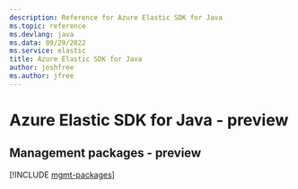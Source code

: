 ```yaml
---
description: Reference for Azure Elastic SDK for Java
ms.topic: reference
ms.devlang: java
ms.data: 09/29/2022
ms.service: elastic
title: Azure Elastic SDK for Java
author: joshfree
ms.author: jfree
---
```

# Azure Elastic SDK for Java - preview

## Management packages - preview
[!INCLUDE [mgmt-packages](elastic-mgmt-index.md)]